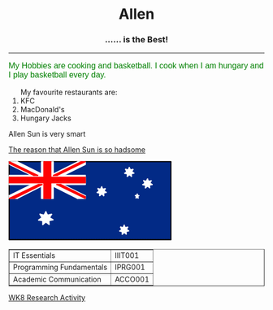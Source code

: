 <HTML>
<HEAD>
<style>
body {
	    background-image: url("https://static.vecteezy.com/system/resources/thumbnails/000/139/741/small/blue-grunge-free-vector-background.jpg");
	    background-repeat:no-repeat;
	    background-size:cover;

	}
</style>
	<TITLE> My First HTML File </TITLE>
</HEAD>
<BODY>
	<center><H1> Allen </H1>
	<H3><B>...... is the Best! </B></H3></center>
	<HR>
	<FONT SIZE=3 FACE="ARIAL" COLOR="green">
	<P> My Hobbies are cooking and basketball. I cook when I am hungary and I play basketball every day. </P></FONT>
	<OL>My favourite restaurants are:
	<LI> KFC
	<LI> MacDonald's
	<LI> Hungary Jacks
	</OL>
	Allen Sun is very smart
	<P><A HREF = "https://www.google">The reason that Allen Sun is so hadsome </A></P>
	<p></p>
	<img src="Flag.png" alt = 'Flag'>
	<BR>
	<P></P>
<table border ="1">
<tr>
	<td>IT Essentials </td>
	<td> IIIT001 </td>
</tr>
<tr>
	<td>Programming Fundamentals </td>
	<td> IPRG001 </td>
</tr>
<tr>
	<td>Academic Communication </td>
	<td> ACCO001 </td>
</tr>
</table>
<P><A HREF = "https://canvas.insearch.edu.au/groups/7061/discussion_topics/15307">WK8 Research Activity </A></P>
</BODY>
</HTML>
